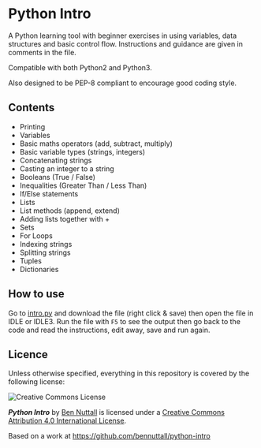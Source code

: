 # Python Intro

A Python learning tool with beginner exercises in using variables, data structures and basic control flow. Instructions and guidance are given in comments in the file.

Compatible with both Python2 and Python3.

Also designed to be PEP-8 compliant to encourage good coding style.

## Contents

- Printing
- Variables
- Basic maths operators (add, subtract, multiply)
- Basic variable types (strings, integers)
- Concatenating strings
- Casting an integer to a string
- Booleans (True / False)
- Inequalities (Greater Than / Less Than)
- If/Else statements
- Lists
- List methods (append, extend)
- Adding lists together with +
- Sets
- For Loops
- Indexing strings
- Splitting strings
- Tuples
- Dictionaries

## How to use

Go to [intro.py](code/intro.py) and download the file (right click & save) then open the file in IDLE or IDLE3. Run the file with `F5` to see the output then go back to the code and read the instructions, edit away, save and run again.

## Licence

Unless otherwise specified, everything in this repository is covered by the following license:

![Creative Commons License](http://i.creativecommons.org/l/by-sa/4.0/88x31.png)

***Python Intro*** by [Ben Nuttall](http://bennuttall.com) is licensed under a [Creative Commons Attribution 4.0 International License](http://creativecommons.org/licenses/by-sa/4.0/).

Based on a work at https://github.com/bennuttall/python-intro
